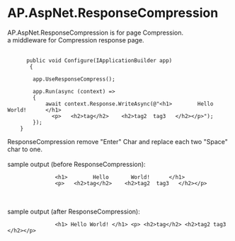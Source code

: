 # AP.AspNet.ResponseCompression
AP.AspNet.ResponseCompression is for page Compression.<br/>
a middleware for Compression response page.<br/><br/>

          public void Configure(IApplicationBuilder app)
           {

            app.UseResponseCompress();

            app.Run(async (context) =>
            {
                await context.Response.WriteAsync(@"<h1>        Hello       World!      </h1>
                  <p>   <h2>tag</h2>    <h2>tag2  tag3   </h2></p>");
            });
        }
        
  ResponseCompression remove "Enter" Char and replace each two "Space" char to one.
  <br/>
  <br/>
  sample output (before ResponseCompression):<br/>
  
                   <h1>        Hello       World!      </h1>
                   <p>   <h2>tag</h2>    <h2>tag2  tag3   </h2></p>
  <br/>
  <br/>
  sample output (after ResponseCompression):<br/>

                   <h1> Hello World! </h1> <p> <h2>tag</h2> <h2>tag2 tag3 </h2></p>
  
